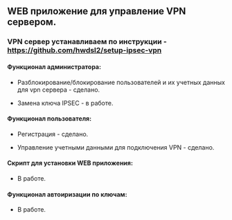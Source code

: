 ## WEB приложение для управление VPN сервером.

### VPN сервер устанавливаем по инструкции - https://github.com/hwdsl2/setup-ipsec-vpn

#### Функционал администратора:

- Разблокирование/блокирование пользователей и их учетных данных для vpn сервера - сделано.

- Замена ключа IPSEC - в работе.

#### Функционал пользователя:
- Регистрация - сделано.

- Управление учетными данными для подключения VPN - сделано.

#### Скрипт для установки WEB приложения:
- В работе.

#### Функционал автоиризации по ключам:
- В работе.
